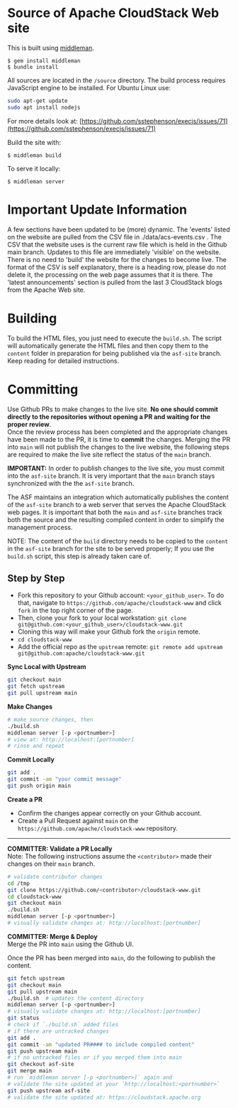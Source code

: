 Source of Apache CloudStack Web site
====================================

This is built using [middleman](https://middlemanapp.com).

    $ gem install middleman
    $ bundle install

All sources are located in the `/source` directory. The build process requires JavaScript engine to be installed. For Ubuntu Linux use:

```bash
sudo apt-get update
sudo apt install nodejs
```

For more details look at: 
[https://github.com/sstephenson/execjs/issues/71](https://github.com/sstephenson/execjs/issues/71)

Build the site with:

    $ middleman build

To serve it locally:

    $ middleman server

# Important Update Information

A few sections have been updated to be (more) dynamic.  The 'events' listed on the website are pulled from the CSV file in ./data/acs-events.csv .  The CSV that the website uses is the current raw file which is held in the Github main branch. Updates to this file are immediately 'visible' on the website.  There is no need to 'build' the website for the changes to become live. The format of the CSV is self explanatory, there is a heading row, please do not delete it, the processing on the web page assumes that it is there.  The 'latest announcements' section is pulled from the last 3 CloudStack blogs from the Apache Web site.

# Building
To build the HTML files, you just need to execute the `build.sh`. The script will automatically generate the HTML files and then copy them to the `content` folder in preparation for being published via the `asf-site` branch.  Keep reading for detailed instructions.

# Committing
Use Github PRs to make changes to the live site. **No one should commit directly to the repositories without opening a PR and waiting for the proper review**.  
Once the review process has been completed and the appropriate changes have been made to the PR, it is time to **commit** the changes.  Merging the PR into `main` will not publish the changes to the live website, the following steps are required to make the live site reflect the status of the `main` branch.

**IMPORTANT:** In order to publish changes to the live site, you must commit into the `asf-site` branch.  It is very important that the `main` branch stays synchronized with the the `asf-site` branch.

The ASF maintains an integration which automatically publishes the content of the `asf-site` branch to a web server that serves the Apache CloudStack web pages.  It is important that both the `main` and `asf-site` branches track both the source and the resulting compiled content in order to simplify the management process.

NOTE: The content of the `build` directory needs to be copied to the `content` in the `asf-site` branch for the site to be served properly; If you use the `build.sh` script, this step is already taken care of.

## Step by Step
* Fork this repository to your Github account: `<your_github_user>`. To do that, navigate to `https://github.com/apache/cloudstack-www` and click `fork` in the top right corner of the page.
* Then, clone your fork to your local workstation: `git clone git@github.com:<your_github_user>/cloudstack-www.git`
* Cloning this way will make your Github fork the `origin` remote.
* `cd cloudstack-www`
* Add the official repo as the `upstream` remote: `git remote add upstream git@github.com:apache/cloudstack-www.git`


**Sync Local with Upstream**
```bash
git checkout main
git fetch upstream
git pull upstream main
```


**Make Changes**
```bash
# make source changes, then
./build.sh
middleman server [-p <portnumber>]
# view at: http://localhost:[portnumber]
# rinse and repeat
```


**Commit Locally**
```bash
git add .
git commit -am "your commit message"
git push origin main
```


**Create a PR**  
* Confirm the changes appear correctly on your Github account.
* Create a Pull Request against `main` on the `https://github.com/apache/cloudstack-www` repository.

---

**COMMITTER: Validate a PR Locally**  
Note: The following instructions assume the `<contributor>` made their changes on their `main` branch.

```bash
# validate contributor changes
cd /tmp
git clone https://github.com/<contributor>/cloudstack-www.git
cd cloudstack-www
git checkout main
./build.sh
middleman server [-p <portnumber>]
# visually validate changes at: http://localhost:[portnumber]
```


**COMMITTER: Merge & Deploy**  
Merge the PR into `main` using the Github UI.

Once the PR has been merged into `main`, do the following to publish the content.
```bash
git fetch upstream
git checkout main
git pull upstream main
./build.sh  # updates the content directory
middleman server [-p <portnumber>]
# visually validate changes at: http://localhost:[portnumber]
git status
# check if `./build.sh` added files
# if there are untracked changes
git add .
git commit -am "updated PR#### to include compiled content"
git push upstream main
# if no untracked files or if you merged them into main
git checkout asf-site
git merge main
# run `middleman server [-p <portnumber>]` again and
# validate the site updated at your `http://localhost:<portnumber>`
git push upstream asf-site
# validate the site updated at: https://cloudstack.apache.org
```
